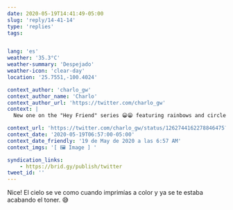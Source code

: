 ```yaml
---
date: 2020-05-19T14:41:49-05:00
slug: 'reply/14-41-14'
type: 'replies'
tags:


lang: 'es'
weather: '35.3°C'
weather-summary: 'Despejado'
weather-icon: 'clear-day'
location: '25.7551,-100.4024'

context_author: 'charlo_gw'
context_author_name: 'Charlo'
context_author_url: 'https://twitter.com/charlo_gw'
context: |
  New one on the "Hey Friend" series 😀😁 featuring rainbows and circles in Newport Beach 🌊 😆 ‪<a href="https://twitter.com/hashtag/heyfriend">#heyfriend</a>‬ 👋‪

context_url: 'https://twitter.com/charlo_gw/status/1262744162278846475?s=12'
context_date: '2020-05-19T06:57:00-05:00'
context_date_friendly: '19 de May de 2020 a las 6:57 AM'
context_imgs: '[ 🖼 Image ] '

syndication_links:
    - https://brid.gy/publish/twitter
tweet_id: ''
---
```

Nice! 
El cielo se ve como cuando imprimías a color y ya se te estaba acabando el toner. 😅